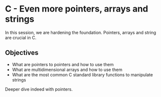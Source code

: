 # C - Even more pointers, arrays and strings
In this session, we are hardening the foundation. Pointers, arrays and string are crucial in C.

## Objectives
* What are pointers to pointers and how to use them
* What are multidimensional arrays and how to use them
* What are the most common C standard library functions to manipulate strings

Deeper dive indeed with pointers.
